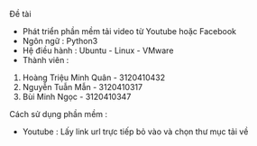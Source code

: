 Đề tài
- Phát triển phần mềm tải video từ Youtube hoặc Facebook
- Ngôn ngữ : Python3
- Hệ điều hành : Ubuntu - Linux - VMware
- Thành viên :
1. Hoàng Triệu Minh Quân - 3120410432 
2. Nguyễn Tuẫn Mẫn - 3120410317
3. Bùi Minh Ngọc - 3120410347

Cách sử dụng phần mềm : 
- Youtube : Lấy link url trực tiếp bỏ vào và chọn thư mục tải về

